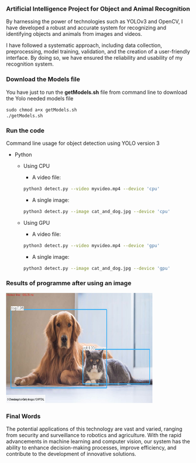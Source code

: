 ### Artificial Intelligence Project for Object and Animal Recognition

By harnessing the power of technologies such as YOLOv3 and OpenCV, I have developed a robust and accurate system for recognizing and identifying objects and animals from images and videos.

I have followed a systematic approach, including data collection, preprocessing, model training, validation, and the creation of a user-friendly interface. By doing so, we have ensured the reliability and usability of my recognition system.



### Download the Models file

You have just to run the **getModels.sh** file from command line to download the Yolo needed models file

	sudo chmod a+x getModels.sh
	./getModels.sh



### Run the code

Command line usage for object detection using YOLO version 3 

* Python

  * Using CPU

    * A video file:
     ```bash
     python3 detect.py --video myvideo.mp4 --device 'cpu'
     ```
    * A single image:
    ```bash
    python3 detect.py --image cat_and_dog.jpg --device 'cpu'
    ```


  * Using GPU

    * A video file:
     ```bash
     python3 detect.py --video myvideo.mp4 --device 'gpu'
     ```
    * A single image:
    ```bash
    python3 detect.py --image cat_and_dog.jpg --device 'gpu'
    ```

### Results of programme after using an image
<img src = "cat_and_dog_output.jpg" width = 400 height = 300/>
 

### Final Words
The potential applications of this technology are vast and varied, ranging from security and surveillance to robotics and agriculture. With the rapid advancements in machine learning and computer vision, our system has the ability to enhance decision-making processes, improve efficiency, and contribute to the development of innovative solutions.
